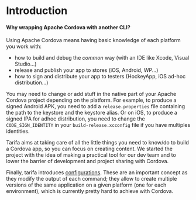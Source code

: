 # Introduction
#### Why wrapping Apache Cordova with another CLI?

Using Apache Cordova means having basic knowledge of each platform you work with:

* how to build and debug the *common* way (with an IDE like Xcode, Visual Studio...)
* release and publish your app to stores (iOS, Android, WP...)
* how to sign and distribute your app to testers (HockeyApp, iOS ad-hoc distribution...)

You may need to change or add stuff in the native part of your Apache Cordova project
depending on the platform. For example, to produce a signed Android APK, you need
to add a `release.properties` file containing the path to the keystore and the
keystore alias. Or on iOS, to produce a signed IPA for adhoc distribution, you need to
change the `CODE_SIGN_IDENTITY` in your `build-release.xcconfig` file if you have multiples identities.

Tarifa aims at taking care of all the little things you need to know/do to build
a Cordova app, so you can focus on creating content. We started the
project with the idea of making a practical tool for our dev team and to
lower the barrier of development and project sharing with Cordova.

Finally, tarifa introduces [configurations](../configurations/index.md). These are
an important concept as they modify the output of each command; they
allow to create multiple versions of the same application on a given
platform (one for each environment), which is currently pretty hard to achieve
with Cordova.
